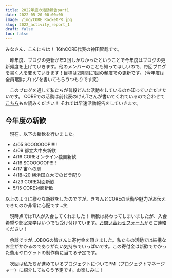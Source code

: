 ```yaml
---
title: 2022年度の活動報告part1
date: 2022-05-20 00:00:00
image: /img/CORE_RocketPR.jpg
slug: 2022_activity_report_1
draft: false
toc: false
---
```


みなさん、こんにちは！
16thCORE代表の神田智哉です。

　昨年度、ブログの更新が年3回しかなかったということで今年度はブログの更新頻度を上げていきます。他のメンバーのことも知ってほしいので、毎回ブログを書く人を変えていきます！目標は2週間に1回の頻度での更新です。（今年度は全員1回はブログを書いてもらうつもりです笑）

　このブログを通して私たちが普段どんな活動をしているのか知っていただきたいです。
COREでの活動は前代表のけんTさんが書いてくれているので合わせて[こちら](https://www.corerocket.net/blog/2021_activity_report_p1/)もお読みください！
それでは早速活動報告をしていきます。

## 今年度の新歓
　現在、以下の新歓を行いました。

- 4/05 SCOOOOOP!!!!!
- 4/09 都立大中央新歓
- 4/16 COREオンライン独自新歓
- 4/16 SCOOOOOP!!!!!
- 4/17 宙への扉
- 4/18~20 横浜国立大でのビラ配り
- 4/23 CORE対面新歓
- 5/15 CORE対面新歓

以上のように様々な新歓をしたのですが、きちんとCOREの活動や魅力がお伝えできたのか非常に心配です...笑

　現時点では11人が入会してくれました！
新歓は終わってしまいましたが、入会希望や部室見学はいつでも受け付けています。[お問い合わせフォーム](https://www.corerocket.net/contact/)からご連絡ください！

　余談ですが...OBOGの皆さんに寄付金を頂きました。私たちの活動では結構なお金がかかるのでありがたい気持ちでいっぱいです。この寄付金は新歓でかかった費用やロケットの制作費に当てる予定です。

　次回は私たちが進めているプロジェクトについてPM（プロジェクトマネージャー）に紹介してもらう予定です。お楽しみに！

